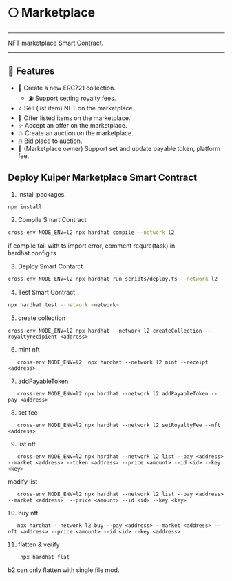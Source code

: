 # :full_moon:  Marketplace
---
NFT marketplace Smart Contract.

---

## :rocket: Features
* :hammer: Create a new ERC721 collection.
    - :fuelpump: Support setting royalty fees.
* :star: Sell (list item) NFT on the marketplace.
* :star2: Offer listed items on the marketplace.
* :sparkles: Accept an offer on the marketplace.
* :boom: Create an auction on the marketplace.
* :fire: Bid place to auction.
* :european_castle: (Marketplace owner) Support set and update payable token, platform fee.

## Deploy Kuiper Marketplace Smart Contract

1. Install packages.
```bash
npm install
```

2. Compile Smart Contract
```bash
cross-env NODE_ENV=l2 npx hardhat compile --network l2
```
if compile fail with ts import error, comment requre(task) in hardhat.config.ts

3. Deploy Smart Contarct
```bash
cross-env NODE_ENV=l2 npx hardhat run scripts/deploy.ts --network l2
```
4. Test Smart Contract
```bash
npx hardhat test --network <network>
```

5. create collection
```
cross-env NODE_ENV=l2 npx hardhat --network l2 createCollection --royaltyrecipient <address>
```
6. mint nft
```
   cross-env NODE_ENV=l2  npx hardhat --network l2 mint --receipt <address>
```

7. addPayableToken
```
   cross-env NODE_ENV=l2 npx hardhat --network l2 addPayableToken --pay <address>
```

8. set fee
```
   cross-env NODE_ENV=l2 npx hardhat --network l2 setRoyaltyFee --nft <address>
```

9. list nft
```
   cross-env NODE_ENV=l2 npx hardhat --network l2 list --pay <address> --market <address> --token <address> --price <amount> --id <id> --key <key>
```
modify list

```
   cross-env NODE_ENV=l2 npx hardhat --network l2 list --pay <address> --market <address>  --price <amount> --id <id> --key <key>
```

10. buy nft
```
   npx hardhat --network l2 buy --pay <address> --market <address> --nft <address> --price <amount> --id <id> --key <address>
```

11. flatten & verify
```
    npx hardhat flat 
```
b2 can only flatten with single file mod.

